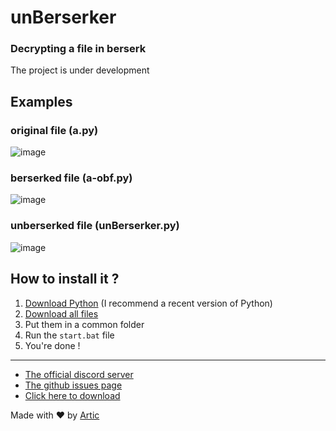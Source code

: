 # unBerserker

### Decrypting a file in berserk

The project is under development

## Examples

### original file (a.py)
![image](https://user-images.githubusercontent.com/81034458/177619521-7deed336-74c5-4317-9572-9e6fd6036bb8.png)

### berserked file (a-obf.py)
![image](https://user-images.githubusercontent.com/81034458/177619610-2e121aab-b8d6-4dfc-aae1-13265eea5fd2.png)

### unberserked file (unBerserker.py)
![image](https://user-images.githubusercontent.com/81034458/177620173-2d3caafe-b54c-4afd-9309-6f0952c12daf.png)

## How to install it ?

1. [Download Python](https://www.python.org/downloads/) (I recommend a recent version of Python)
2. [Download all files](https://github.com/ArticOff/unBerserker/archive/refs/heads/main.zip)
3. Put them in a common folder
4. Run the `start.bat` file
5. You're done !

***

- [The official discord server](https://discord.com/invite/h7YFnP45jv)
- [The github issues page](https://github.com/ArticOff/unBerserker/issues)
- [Click here to download](https://github.com/ArticOff/unBerserker/archive/refs/heads/main.zip)

Made with ❤️ by [Artic](https://discord.com/users/855783629047988274)
